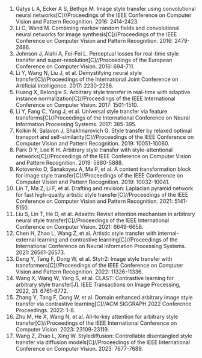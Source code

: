 <ol>
  
<li>Gatys L A, Ecker A S, Bethge M. Image style transfer using convolutional neural networks[C]//Proceedings of the IEEE Conference on Computer Vision and Pattern Recognition. 2016: 2414-2423.

<li>Li C, Wand M. Combining markov random fields and convolutional neural networks for image synthesis[C]//Proceedings of the IEEE Conference on Computer Vision and Pattern Recognition. 2016: 2479-2486.

<li>Johnson J, Alahi A, Fei-Fei L. Perceptual losses for real-time style transfer and super-resolution[C]//Proceedings of the European Conference on Computer Vision. 2016: 694-711.

<li>Li Y, Wang N, Liu J, et al. Demystifying neural style transfer[C]//Proceedings of the International Joint Conference on Artificial Intelligence. 2017: 2230-2236.

<li>Huang X, Belongie S. Arbitrary style transfer in real-time with adaptive instance normalization[C]//Proceedings of the IEEE International Conference on Computer Vision. 2017: 1501-1510.

<li>Li Y, Fang C, Yang J, et al. Universal style transfer via feature transforms[C]//Proceedings of the International Conference on Neural Information Processing Systems. 2017: 385-395.

<li>Kolkin N, Salavon J, Shakhnarovich G. Style transfer by relaxed optimal transport and self-similarity[C]//Proceedings of the IEEE Conference on Computer Vision and Pattern Recognition. 2019: 10051-10060.

<li>Park D Y, Lee K H. Arbitrary style transfer with style-attentional networks[C]//Proceedings of the IEEE Conference on Computer Vision and Pattern Recognition. 2019: 5880-5888.

<li>Kotovenko D, Sanakoyeu A, Ma P, et al. A content transformation block for image style transfer[C]//Proceedings of the IEEE Conference on Computer Vision and Pattern Recognition. 2019: 10032-10041.

<li>Lin T, Ma Z, Li F, et al. Drafting and revision: Laplacian pyramid network for fast high-quality artistic style transfer[C]//Proceedings of the IEEE Conference on Computer Vision and Pattern Recognition. 2021: 5141-5150.

<li>Liu S, Lin T, He D, et al. Adaattn: Revisit attention mechanism in arbitrary neural style transfer[C]//Proceedings of the IEEE International Conference on Computer Vision. 2021: 6649-6658.

<li>Chen H, Zhao L, Wang Z, et al. Artistic style transfer with internal-external learning and contrastive learning[C]//Proceedings of the International Conference on Neural Information Processing Systems. 2021: 26561-26573.
  
<li>Deng Y, Tang F, Dong W, et al. Stytr2: Image style transfer with transformers[C]//Proceedings of the IEEE Conference on Computer Vision and Pattern Recognition. 2022: 11326-11336.

<li>Wang X, Wang W, Yang S, et al. CLAST: Contrastive learning for arbitrary style transfer[J]. IEEE Transactions on Image Processing, 2022, 31: 6761-6772.

<li>Zhang Y, Tang F, Dong W, et al. Domain enhanced arbitrary image style transfer via contrastive learning[C]//ACM SIGGRAPH 2022 Conference Proceedings. 2022: 1-8.

<li>Zhu M, He X, Wang N, et al. All-to-key attention for arbitrary style transfer[C]//Proceedings of the IEEE International Conference on Computer Vision. 2023: 23109-23119.

<li>Wang Z, Zhao L, Xing W. Stylediffusion: Controllable disentangled style transfer via diffusion models[C]//Proceedings of the IEEE International Conference on Computer Vision. 2023: 7677-7689.
  
</ol>
